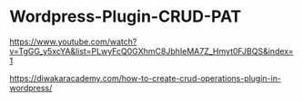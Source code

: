# Wordpress-Plugin-CRUD-PAT
https://www.youtube.com/watch?v=TgGG_y5xcYA&list=PLwyFcQ0GXhmC8JbhIeMA7Z_Hmyt0FJBQS&index=1

https://diwakaracademy.com/how-to-create-crud-operations-plugin-in-wordpress/